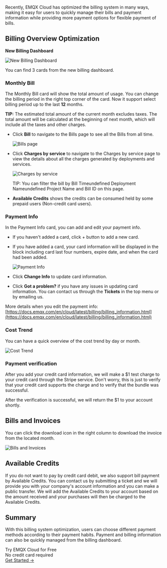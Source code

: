 Recently, EMQX Cloud has optimized the billing system in many ways, making it easy for users to quickly manage their bills and payment information while providing more payment options for flexible payment of bills.


## Billing Overview Optimization

**New Billing Dashboard**

![New Billing Dashboard](https://assets.emqx.com/images/50bdfa47d8733ca3260637c57bbd25d8.png)

You can find 3 cards from the new billing dashboard.

### Monthly Bill

The Monthly Bill card will show the total amount of usage. You can change the billing period in the right top corner of the card. Now it support select billing period up to the last **12** months.

**TIP:** The estimated total amount of the current month excludes taxes. The total amount will be calculated at the beginning of next month, which will include all the taxes and other charges.

- Click **Bill** to navigate to the Bills page to see all the Bills from all time.

   ![ Bills page](https://assets.emqx.com/images/68059732fd6f7222fd52a14b0fedf36e.png)

- Click **Charges by service** to navigate to the Charges by service page to view the details about all the charges generated by deployments and services.

   ![Charges by service](https://assets.emqx.com/images/96b17236a8e907b3792851610be98cb8.png)

   TIP: You can filter the bill by Bill Timeundefined Deployment Nameundefined Project Name and Bill ID on this page.

- **Available Credits** shows the credits can be consumed held by some prepaid users (Non-credit card users).

### Payment Info

In the Payment Info card, you can add and edit your payment info.

- If you haven't added a card, click + button to add a new card.
- If you have added a card, your card information will be displayed in the block including card last four numbers, expire date, and when the card had been added.

   ![Payment Info](https://assets.emqx.com/images/54fc901454d7c1e537946b577c1d565e.png)
 
- Click **Change Info** to update card information.
- Click **Got a problem?** if you have any issues in updating card information. You can contact us through the **Tickets** in the top menu or by emailing us.

More details when you edit the payment info: [https://docs.emqx.com/en/cloud/latest/billing/billing_information.html](https://docs.emqx.com/en/cloud/latest/billing/billing_information.html) 

### Cost Trend

You can have a quick overview of the cost trend by day or month.

![Cost Trend](https://assets.emqx.com/images/b86e7d214ca251c869a2fac54c5b3641.png)

### Payment verification

After you add your credit card information, we will make a $1 test charge to your credit card through the Stripe service. Don't worry, this is just to verify that your credit card supports the charge and to verify that the bundle was successful.

After the verification is successful, we will return the $1 to your account shortly.

## Bills and Invoices

You can click the download icon in the right column to download the invoice from the located month.

![Bills and Invoices](https://assets.emqx.com/images/93d658374353db7386133100181bae2f.png)

## Available Credits

If you do not want to pay by credit card debit, we also support bill payment by Available Credits. You can contact us by submitting a ticket and we will provide you with your company's account information and you can make a public transfer. We will add the Available Credits to your account based on the amount received and your purchases will then be charged to the Available Credits.

## Summary

With this billing system optimization, users can choose different payment methods according to their payment habits. Payment and billing information can also be quickly managed from the billing dashboard.



<section class="promotion">
    <div>
        Try EMQX Cloud for Free
        <div class="is-size-14 is-text-normal has-text-weight-normal">No credit card required</div>
    </div>
    <a href="https://accounts.emqx.com/signup?continue=https://cloud-intl.emqx.com/console/deployments/0?oper=new" class="button is-gradient px-5">Get Started →</a>
</section>
